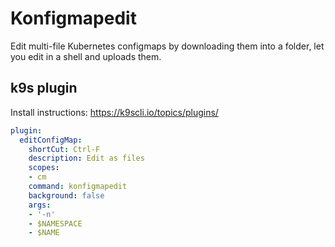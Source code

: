 # Konfigmapedit

Edit multi-file Kubernetes configmaps by downloading them into a folder, let you edit in a shell and uploads them.

## k9s plugin

Install instructions: https://k9scli.io/topics/plugins/

```yaml
plugin:
  editConfigMap:
    shortCut: Ctrl-F
    description: Edit as files
    scopes:
    - cm
    command: konfigmapedit
    background: false
    args:
    - '-n'
    - $NAMESPACE
    - $NAME
```

